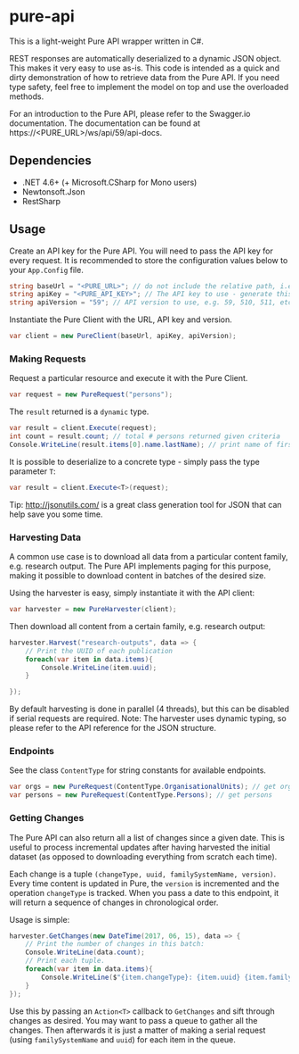 ﻿# pure-api
This is a light-weight Pure API wrapper written in C#. 

REST responses are automatically deserialized to a dynamic JSON object. This makes it very easy to use as-is. 
This code is intended as a quick and dirty demonstration of how to retrieve data from the Pure API.
If you need type safety, feel free to implement the model on top and use the overloaded methods.

For an introduction to the Pure API, please refer to the Swagger.io documentation. 
The documentation can be found at https://<PURE_URL>/ws/api/59/api-docs.

## Dependencies
- .NET 4.6+ (+ Microsoft.CSharp for Mono users)
- Newtonsoft.Json
- RestSharp

## Usage
Create an API key for the Pure API. You will need to pass the API key for every request. It is recommended to store the configuration values below to your `App.Config` file.
```csharp
string baseUrl = "<PURE_URL>"; // do not include the relative path, i.e. /ws/api
string apiKey = "<PURE_API_KEY>"; // The API key to use - generate this in Pure
string apiVersion = "59"; // API version to use, e.g. 59, 510, 511, etc.
```
Instantiate the Pure Client with the URL, API key and version.
```csharp
var client = new PureClient(baseUrl, apiKey, apiVersion);
```
### Making Requests
Request a particular resource and execute it with the Pure Client.
```csharp
var request = new PureRequest("persons");
```

The `result` returned is a `dynamic` type. 
```csharp
var result = client.Execute(request);
int count = result.count; // total # persons returned given criteria
Console.WriteLine(result.items[0].name.lastName); // print name of first record

```

It is possible to deserialize to a concrete type - simply pass the type parameter `T`:
```csharp
var result = client.Execute<T>(request);
```
Tip: http://jsonutils.com/ is a great class generation tool for JSON that can help save you some time.

### Harvesting Data
A common use case is to download all data from a particular content family, e.g. research output. 
The Pure API implements paging for this purpose, making it possible to download content in batches of the desired size.

Using the harvester is easy, simply instantiate it with the API client:
```csharp
var harvester = new PureHarvester(client);
```
Then download all content from a certain family, e.g. research output:
```csharp
harvester.Harvest("research-outputs", data => {
    // Print the UUID of each publication
    foreach(var item in data.items){
        Console.WriteLine(item.uuid);
    }

});
```
By default harvesting is done in parallel (4 threads), but this can be disabled if serial requests are required.
Note: The harvester uses dynamic typing, so please refer to the API reference for the JSON structure.

### Endpoints
See the class `ContentType` for string constants for available endpoints.
```csharp
var orgs = new PureRequest(ContentType.OrganisationalUnits); // get orgs
var persons = new PureRequest(ContentType.Persons); // get persons
```

### Getting Changes
The Pure API can also return all a list of changes since a given date. 
This is useful to process incremental updates after having harvested the initial dataset (as opposed to downloading everything from scratch each time).

Each change is a tuple `(changeType, uuid, familySystemName, version)`.
Every time content is updated in Pure, the `version` is incremented and the operation `changeType` is tracked.
When you pass a date to this endpoint, it will return a sequence of changes in chronological order.

Usage is simple:
```csharp
harvester.GetChanges(new DateTime(2017, 06, 15), data => {
    // Print the number of changes in this batch:
    Console.WriteLine(data.count);
    // Print each tuple.
    foreach(var item in data.items){
        Console.WriteLine($"{item.changeType}: {item.uuid} {item.familySystemName} v.{item.version}");
    }
});
```
Use this by passing an `Action<T>` callback to `GetChanges` and sift through changes as desired.
You may want to pass a queue to gather all the changes. 
Then afterwards it is just a matter of making a serial request (using `familySystemName` and `uuid`) for each item in the queue.